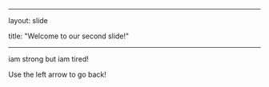 










---

layout: slide

title: "Welcome to our second slide!"

---

iam strong but iam tired!

Use the left arrow to go back!
